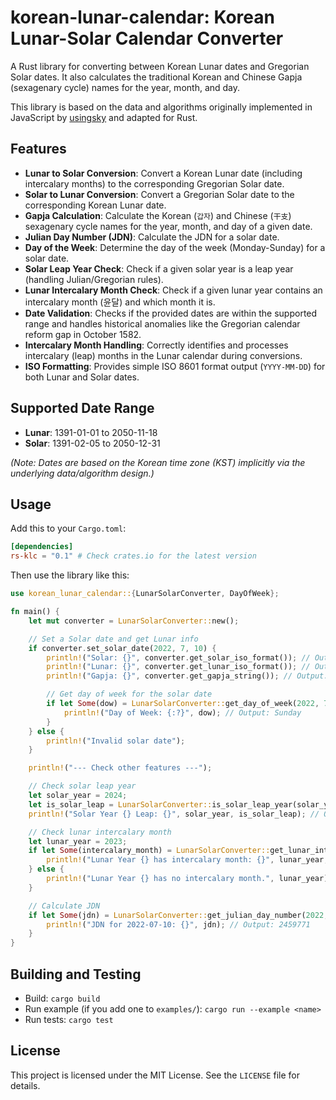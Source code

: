 # korean-lunar-calendar: Korean Lunar-Solar Calendar Converter

A Rust library for converting between Korean Lunar dates and Gregorian Solar dates. It also calculates the traditional Korean and Chinese Gapja (sexagenary cycle) names for the year, month, and day.

This library is based on the data and algorithms originally implemented in JavaScript by [usingsky](https://github.com/usingsky/korean-lunar-calendar) and adapted for Rust.

## Features

*   **Lunar to Solar Conversion**: Convert a Korean Lunar date (including intercalary months) to the corresponding Gregorian Solar date.
*   **Solar to Lunar Conversion**: Convert a Gregorian Solar date to the corresponding Korean Lunar date.
*   **Gapja Calculation**: Calculate the Korean (`갑자`) and Chinese (`干支`) sexagenary cycle names for the year, month, and day of a given date.
*   **Julian Day Number (JDN)**: Calculate the JDN for a solar date.
*   **Day of the Week**: Determine the day of the week (Monday-Sunday) for a solar date.
*   **Solar Leap Year Check**: Check if a given solar year is a leap year (handling Julian/Gregorian rules).
*   **Lunar Intercalary Month Check**: Check if a given lunar year contains an intercalary month (윤달) and which month it is.
*   **Date Validation**: Checks if the provided dates are within the supported range and handles historical anomalies like the Gregorian calendar reform gap in October 1582.
*   **Intercalary Month Handling**: Correctly identifies and processes intercalary (leap) months in the Lunar calendar during conversions.
*   **ISO Formatting**: Provides simple ISO 8601 format output (`YYYY-MM-DD`) for both Lunar and Solar dates.

## Supported Date Range

*   **Lunar**: 1391-01-01 to 2050-11-18
*   **Solar**: 1391-02-05 to 2050-12-31

*(Note: Dates are based on the Korean time zone (KST) implicitly via the underlying data/algorithm design.)*

## Usage

Add this to your `Cargo.toml`:

```toml
[dependencies]
rs-klc = "0.1" # Check crates.io for the latest version
```

Then use the library like this:

```rust
use korean_lunar_calendar::{LunarSolarConverter, DayOfWeek};

fn main() {
    let mut converter = LunarSolarConverter::new();

    // Set a Solar date and get Lunar info
    if converter.set_solar_date(2022, 7, 10) {
        println!("Solar: {}", converter.get_solar_iso_format()); // Output: 2022-07-10
        println!("Lunar: {}", converter.get_lunar_iso_format()); // Output: 2022-06-12
        println!("Gapja: {}", converter.get_gapja_string()); // Output: 임인년 정미월 갑자일

        // Get day of week for the solar date
        if let Some(dow) = LunarSolarConverter::get_day_of_week(2022, 7, 10) {
            println!("Day of Week: {:?}", dow); // Output: Sunday
        }
    } else {
        println!("Invalid solar date");
    }

    println!("--- Check other features ---");

    // Check solar leap year
    let solar_year = 2024;
    let is_solar_leap = LunarSolarConverter::is_solar_leap_year(solar_year);
    println!("Solar Year {} Leap: {}", solar_year, is_solar_leap); // Output: true

    // Check lunar intercalary month
    let lunar_year = 2023;
    if let Some(intercalary_month) = LunarSolarConverter::get_lunar_intercalary_month(lunar_year) {
        println!("Lunar Year {} has intercalary month: {}", lunar_year, intercalary_month); // Output: 2 (윤2월)
    } else {
        println!("Lunar Year {} has no intercalary month.", lunar_year);
    }

    // Calculate JDN
    if let Some(jdn) = LunarSolarConverter::get_julian_day_number(2022, 7, 10) {
        println!("JDN for 2022-07-10: {}", jdn); // Output: 2459771
    }
}
```

## Building and Testing

*   Build: `cargo build`
*   Run example (if you add one to `examples/`): `cargo run --example <name>`
*   Run tests: `cargo test`

## License

This project is licensed under the MIT License. See the `LICENSE` file for details. 